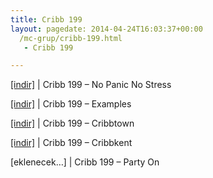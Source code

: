 ```yaml
---
title: Cribb 199
layout: pagedate: 2014-04-24T16:03:37+00:00
  /mc-grup/cribb-199.html
   - Cribb 199

---
```

<a href="https://cloud.mail.ru/public/298a0573645a/Cribb%20199%20-%20No%20Panic%20No%20Stress" target="_blank">[indir]</a> | Cribb 199 &#8211; No Panic No Stress

<a href="https://cloud.mail.ru/public/fa9553dbabc8/Cribb%20199%20-%20Examples" target="_blank">[indir]</a> | Cribb 199 &#8211; Examples

<a href="https://cloud.mail.ru/public/13e9bc76694f/Cribb%20199%20-%20Cribbtown" target="_blank">[indir]</a> | Cribb 199 &#8211; Cribbtown

<a href="https://cloud.mail.ru/public/71544d837239/Cribb%20199%20-%20Cribbkent" target="_blank">[indir]</a> | Cribb 199 &#8211; Cribbkent

[eklenecek&#8230;] | Cribb 199 &#8211; Party On